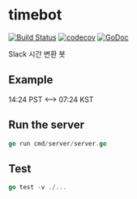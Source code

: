 # timebot

[![Build Status](https://travis-ci.com/dl4ab/timebot.svg?branch=master)](https://travis-ci.com/dl4ab/timebot)
[![codecov](https://codecov.io/gh/dl4ab/timebot/branch/master/graph/badge.svg)](https://codecov.io/gh/dl4ab/timebot)
[![GoDoc](https://godoc.org/github.com/dl4ab/timebot?status.svg)](https://godoc.org/github.com/dl4ab/timebot)

Slack 시간 변환 봇

## Example

14:24 PST <--> 07:24 KST

## Run the server

```go
go run cmd/server/server.go
```

## Test

```go
go test -v ./...
```
